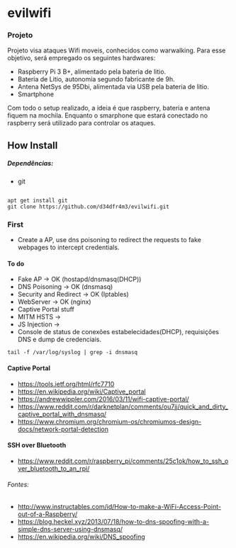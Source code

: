 # evilwifi
### Projeto
Projeto visa ataques Wifi moveis, conhecidos como warwalking. Para esse objetivo, será empregado os seguintes hardwares:
- Raspberry Pi 3 B+, alimentado pela bateria de litio.
- Bateria de Litio, autonomia segundo fabricante de 9h.
- Antena NetSys de 95Dbi, alimentada via USB pela bateria de litio.
- Smartphone

Com todo o setup realizado, a ideia é que raspberry, bateria e antena fiquem na mochila. Enquanto o smarphone que estará conectado no raspberry será utilizado para controlar os ataques. 

## How Install 
##### Dependências: 
- git
```

apt get install git 
git clone https://github.com/d34dfr4m3/evilwifi.git
```

### First 
- Create a AP, use dns poisoning to redirect the requests to fake webpages to intercept credentials. 

#### To do 
- Fake AP -> OK (hostapd/dnsmasq(DHCP))
- DNS Poisoning -> OK (dnsmasq)
- Security and Redirect -> OK (Iptables)
- WebServer -> OK (nginx)
- Captive Portal stuff
- MITM HSTS -> 
- JS Injection -> 
- Console de status de conexões estabelecidades(DHCP), requisições DNS e dump de credenciais.

```
tail -f /var/log/syslog | grep -i dnsmasq
``` 
#### Captive Portal
- https://tools.ietf.org/html/rfc7710
- https://en.wikipedia.org/wiki/Captive_portal
- https://andrewwippler.com/2016/03/11/wifi-captive-portal/
- https://www.reddit.com/r/darknetplan/comments/ou7jj/quick_and_dirty_captive_portal_with_dnsmasq/
- https://www.chromium.org/chromium-os/chromiumos-design-docs/network-portal-detection

#### SSH over Bluetooth 
- https://www.reddit.com/r/raspberry_pi/comments/25c1ok/how_to_ssh_over_bluetooth_to_an_rpi/

###### Fontes:
- http://www.instructables.com/id/How-to-make-a-WiFi-Access-Point-out-of-a-Raspberry/
- https://blog.heckel.xyz/2013/07/18/how-to-dns-spoofing-with-a-simple-dns-server-using-dnsmasq/
- https://en.wikipedia.org/wiki/DNS_spoofing
